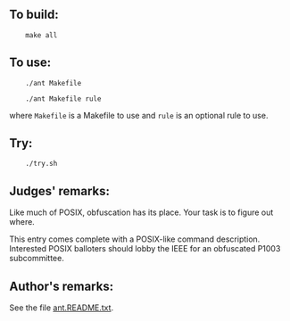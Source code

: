 ## To build:

``` <!---sh-->
    make all
```


## To use:

``` <!---sh-->
    ./ant Makefile

    ./ant Makefile rule
```

where `Makefile` is a Makefile to use and `rule` is an optional rule to use.


## Try:

``` <!---sh-->
    ./try.sh
```


## Judges' remarks:

Like much of POSIX, obfuscation has its place.  Your task is to
figure out where.

This entry comes complete with a POSIX-like command description.
Interested POSIX balloters should lobby the IEEE for an obfuscated
P1003 subcommittee.


## Author's remarks:

See the file [ant.README.txt](ant.README.txt).


<!--

    Copyright © 1984-2024 by Landon Curt Noll. All Rights Reserved.

    You are free to share and adapt this file under the terms of this license:

	Creative Commons Attribution-ShareAlike 4.0 International (CC BY-SA 4.0)

    For more information, see:

	https://creativecommons.org/licenses/by-sa/4.0/

-->
